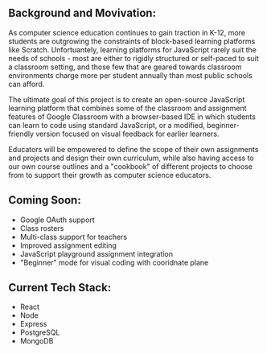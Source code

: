 ## Background and Movivation:

As computer science education continues to gain traction in K-12, more students are outgrowing the constraints of block-based learning platforms like Scratch. Unfortuantely, learning platforms for JavaScript rarely suit the needs of schools - most are either to rigidly structured or self-paced to suit a classroom setting, and those few that are geared towards classroom environments charge more per student annually than most public schools can afford. 

The ultimate goal of this project is to create an open-source JavaScript learning platform that combines some of the classroom and assignment features of Google Classroom with a browser-based IDE in which students can learn to code using standard JavaScript, or a modified, beginner-friendly version focused on visual feedback for earlier learners. 

Educators will be empowered to define the scope of their own assignments and projects and design their own curriculum, while also having access to our own course outlines and a "cookbook" of different projects to choose from to support their growth as computer science educators.

## Coming Soon:
- Google OAuth support
- Class rosters
- Multi-class support for teachers
- Improved assignment editing
- JavaScript playground assignment integration
- "Beginner" mode for visual coding with cooridnate plane

## Current Tech Stack:
- React
- Node
- Express
- PostgreSQL
- MongoDB